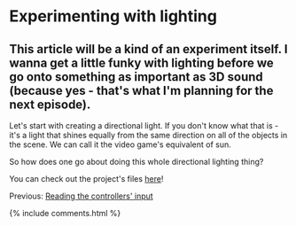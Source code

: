 # Experimenting with lighting

## This article will be a kind of an experiment itself. I wanna get a little funky with lighting before we go onto something as important as 3D sound (because yes - that's what I'm planning for the next episode).

Let's start with creating a directional light. If you don't know what that is - it's a light that shines equally from the same direction on all of the objects in the scene. We can call it the video game's equivalent of sun.

So how does one go about doing this whole directional lighting thing?

You can check out the project's files [here](https://github.com/beProsto/webxr-tutorial/tree/master/projects/tutorial9)!

Previous: [Reading the controllers' input](tutorial8)

<div GITHUB_API_ID="9"></div>

{% include comments.html %}